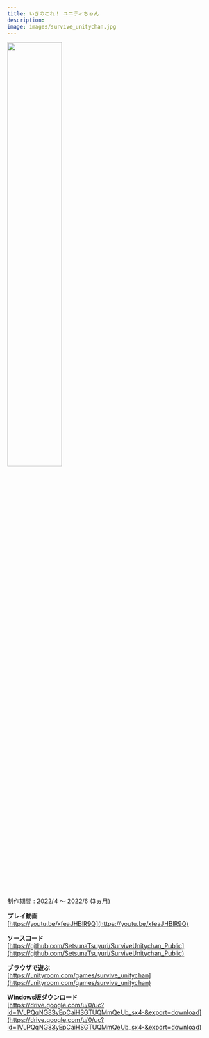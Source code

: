 ```yaml
---
title: いきのこれ！ ユニティちゃん
description: 
image: images/survive_unitychan.jpg
---
```


<img src="images/survive_unitychan.jpg" width="50%">

制作期間 : 2022/4 ～ 2022/6 (3ヵ月)

**プレイ動画**  
[https://youtu.be/xfeaJHBlR9Q](https://youtu.be/xfeaJHBlR9Q)

**ソースコード**  
[https://github.com/SetsunaTsuyuri/SurviveUnitychan_Public](https://github.com/SetsunaTsuyuri/SurviveUnitychan_Public)

**ブラウザで遊ぶ**  
[https://unityroom.com/games/survive_unitychan](https://unityroom.com/games/survive_unitychan)

**Windows版ダウンロード**  
[https://drive.google.com/u/0/uc?id=1VLPQqNG83yEpCaiHSGTUQMmQeUb_sx4-&export=download](https://drive.google.com/u/0/uc?id=1VLPQqNG83yEpCaiHSGTUQMmQeUb_sx4-&export=download)